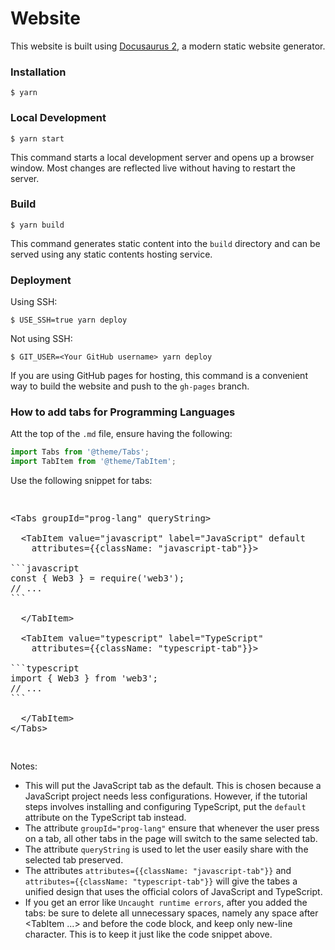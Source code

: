# Website

This website is built using [Docusaurus 2](https://docusaurus.io/), a modern static website generator.

### Installation

```
$ yarn
```

### Local Development

```
$ yarn start
```

This command starts a local development server and opens up a browser window. Most changes are reflected live without having to restart the server.

### Build

```
$ yarn build
```

This command generates static content into the `build` directory and can be served using any static contents hosting service.

### Deployment

Using SSH:

```
$ USE_SSH=true yarn deploy
```

Not using SSH:

```
$ GIT_USER=<Your GitHub username> yarn deploy
```

If you are using GitHub pages for hosting, this command is a convenient way to build the website and push to the `gh-pages` branch.


### How to add tabs for Programming Languages

Att the top of the `.md` file, ensure having the following: 

```js
import Tabs from '@theme/Tabs';
import TabItem from '@theme/TabItem';
```

Use the following snippet for tabs:

<pre>
<xmp lang=html>
<Tabs groupId="prog-lang" queryString>

  <TabItem value="javascript" label="JavaScript" default 
  	attributes={{className: "javascript-tab"}}>

```javascript
const { Web3 } = require('web3');
// ...
```

  </TabItem>
  
  <TabItem value="typescript" label="TypeScript"
  	attributes={{className: "typescript-tab"}}>

```typescript
import { Web3 } from 'web3';
// ...
```

  </TabItem>
</Tabs>
</xmp>
</pre>

Notes: 
- This will put the JavaScript tab as the default. This is chosen because a JavaScript project needs less configurations. However, if the tutorial steps involves installing and configuring TypeScript, put the `default` attribute on the TypeScript tab instead.
- The attribute `groupId="prog-lang"` ensure that whenever the user press on a tab, all other tabs in the page will switch to the same selected tab.
- The attribute `queryString` is used to let the user easily share with the selected tab preserved.
- The attributes `attributes={{className: "javascript-tab"}}` and `attributes={{className: "typescript-tab"}}` will give the tabes a unified design that uses the official colors of JavaScript and TypeScript.
- If you get an error like `Uncaught runtime errors`, after you added the tabs: be sure to delete all unnecessary spaces, namely any space after <TabItem ...> and before the code block, and keep only new-line character. This is to keep it just like the code snippet above.